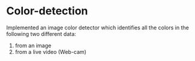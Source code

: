 # Color-detection

Implemented an image color detector which identifies all the colors in the following two different data: 
1. from an image
2. from a live video (Web-cam)
